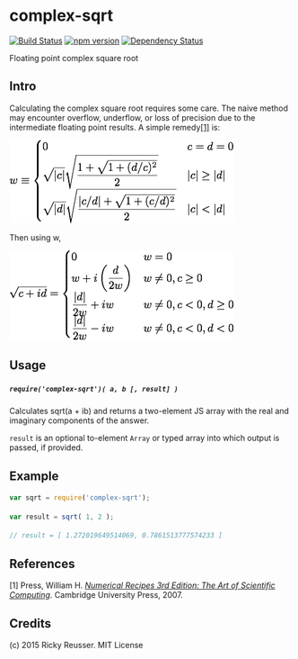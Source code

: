 # complex-sqrt

[![Build Status](https://travis-ci.org/scijs/complex-sqrt.svg?branch=master)](https://travis-ci.org/scijs/complex-sqrt) [![npm version](https://badge.fury.io/js/complex-sqrt.svg)](http://badge.fury.io/js/complex-sqrt)  [![Dependency Status](https://david-dm.org/scijs/complex-sqrt.svg)](https://david-dm.org/scijs/complex-sqrt)


Floating point complex square root

## Intro

Calculating the complex square root requires some care. The naive method may encounter overflow, underflow, or loss of precision due to the intermediate floating point results. A simple remedy[[1]](#references) is:

![Complex w](docs/images/w.png)

Then using w,

![Complex sqrt](docs/images/sqrt.png)

## Usage

##### `require('complex-sqrt')( a, b [, result] )`

Calculates sqrt(a + ib) and returns a two-element JS array with the real and imaginary components of the answer.

`result` is an optional to-element `Array` or typed array into which output is passed, if provided.

## Example

```javascript
var sqrt = require('complex-sqrt');

var result = sqrt( 1, 2 );

// result = [ 1.272019649514069, 0.7861513777574233 ]
```

## References

[1] Press, William H. *[Numerical Recipes 3rd Edition: The Art of Scientific Computing](https://books.google.com/books?id=1aAOdzK3FegC&pg=PA226&lpg=PA226&dq=complex+division+underflow&source=bl&ots=3jPhF9Irii&sig=JwEAckqmfBNd8dIQTrUD-Pk9dzE&hl=en&sa=X&ei=-VZQVYDpJImRyATAoYCwBg&ved=0CDwQ6AEwBA#v=onepage&q=complex%20division%20underflow&f=false)*. Cambridge University Press, 2007.

## Credits
(c) 2015 Ricky Reusser. MIT License
